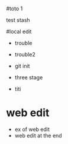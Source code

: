#toto
1

test stash

#local edit

* trouble
* trouble2

* git init 
* three stage

* titi

# web edit 
* ex of web edit
* web edit at the end
